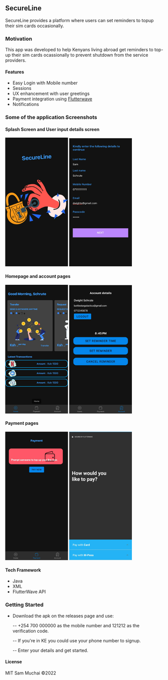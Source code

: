 ## SecureLine

SecureLine provides a platform where users can set reminders to topup their 
sim cards occasionally. 

### Motivation

This app was developed to help Kenyans living abroad get reminders to top-up their sim cards 
ocassionally to prevent shutdown from the service providers. 

#### Features
- Easy Login with Mobile number
- Sessions 
- UX enhancement with user greetings
- Payment integration using [Flutterwave](https://flutterwave.com/ke/)
- Notifications

### Some of the application Screenshots

#### Splash Screen and User input details screen

<p float="left">
  <img src="https://github.com/muchaisam/mlh/blob/main/app/images/splash.jpg" width="200" />
  <img src="https://github.com/muchaisam/mlh/blob/main/app/images/reg.jpg" width="200" /> 
</p>

#### Homepage and account pages
<p float="left">
  <img src="https://github.com/muchaisam/mlh/blob/main/app/images/hm.jpg" width="200" />
  <img src="https://github.com/muchaisam/mlh/blob/main/app/images/ac.jpg" width="200" /> 
</p>

#### Payment pages
<p float="left">
  <img src="https://github.com/muchaisam/mlh/blob/main/app/images/pay.jpg" width="200" />
  <img src="https://github.com/muchaisam/mlh/blob/main/app/images/fw.jpg" width="200" /> 
</p>


#### Tech Framework 

- Java
- XML
- FlutterWave API

### Getting Started
- Download the apk on the releases page and use:

  -- +254 700 000000 as the mobile number  and 121212 as the verification code.

  -- If you're in KE you could use your phone number to signup. 
  
  -- Enter your details and get started.


#### License 

 MIT Sam Muchai ©2022